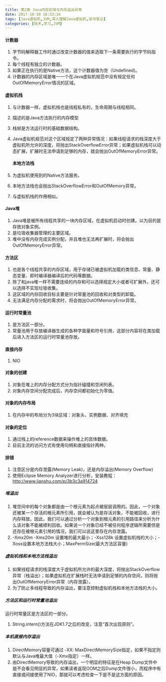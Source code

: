 ```yaml
---
title: 第2章 Java内存区域与内存溢出异常
date: 2017-10-30 16:33:34
tags: [Java虚拟机,JVM,深入理解Java虚拟机,读书笔记]
categories: [技术,学习,JVM]
---
```


#### 计数器

1. 字节码解释器工作时通过改变计数器的值来选取下一条需要执行的字节码指令。
2. 每个线程有独立的计数器。
3. 如果正在执行的是Native方法，这个计数器值为空（Undefined)。
4. 计数器的内存区域是唯一一个在Java虚拟机规范中没有规定任何OutOfMemoryError情况的区域。

#### 虚拟机栈

1. 与计数器一样，虚拟机栈也是线程私有的，生命周期与线程相同。

2. 描述的是Java方法执行的内存模型

3. 栈帧是方法运行时的基础数据结构。

4. Java虚拟机规范对这个区域规定了两种异常情况：如果线程请求的栈深度大于虚拟机所允许的深度，将抛出StackOverflowError异常；如果虚拟机栈可以动态扩展，扩展时无法申请到足够的内存，就会抛出OutOfMemoryError异常。

   #### 本地方法栈

5. 为虚拟机使用到的Native方法服务。

6. 本地方法栈也会抛出StackOverflowError和OutOfMemory异常。

7. 与虚拟机栈的作用相似。

#### Java堆

1. Java堆是被所有线程共享的一块内存区域，在虚拟机启动时创建。以为目的是存放对象实例。
2. 是垃圾收集器管理的主要区域。
3. 堆中没有内存完成实例分配，并且堆也无法再扩展时，将会抛出OutOfMemoryError异常。

<!--more-->

#### 方法区

1. 也是各个线程共享的内存区域，用于存储已被虚拟机加载的类信息、常量、静态变量、即时编译器编译后的代码等数据。
2. 除了和java堆一样不需要连续的内存和可以选择规定大小或者可扩展外，还可以选择不实现垃圾收集。
3. 这区域的内存回收目标主要是针对常量池的回收和对类型的卸载。
4. 无法满足内存分配的需求时，将会抛出OutOfMemoryError异常。

#### 运行时常量池

1. 是方法区一部分。
2. 常量池用于存放编译器生成的各种字面量和符号引用，这部分内容将在类加载后进入方法区的运行时常量池存放。

#### 直接内存

1. NIO

#### 对象的创建

1. 对象在堆上的内存分配方式分为指针碰撞和空闲列表。
2. 对象内存空间分配完成后，内存空间都初始化为零值。

#### 对象的内存布局

1. 在内存中的布局分为3块区域：对象头、实例数据、对齐填充

#### 对象的定位

1. 通过栈上的reference数据来操作堆上的具体数据。
2. 目前主流的访问方式有使用句柄和直接指针两种。

#### 排错

1. 注意区分是内存泄露(Memory Leak)，还是内存溢出(Memory Overflow)
2. 使用Eclipse Memory Analyzer进行分析，安装教程：<http://www.jianshu.com/p/3b3c3a914724>

##### 堆溢出

1. 堆空间中的每个对象都是由一个根元素为起点被层层调用的。因此，一个对象还被某一个存活的根元素所引用，就会被认为是存活对象，不能被回收，进行内存释放。因此，我们可以通过分析一个对象到根元素的引用路径来分析为什么该对象不能被顺利回收。如果说一个对象已经不被任何程序逻辑所需要但是还存在被根元素引用的情况，我们可以说这里存在内存泄露。
2. -Xmx20m -Xms20m 设置堆的最大最小；-Xss128k 设置虚拟机栈的大小；-Xoss设置本地方法栈大小；MaxPermSize(最大方法区容量)

##### 虚拟机栈和本地方法栈溢出

1. 如果线程请求的栈深度大于虚拟机所允许的最大深度，将抛出StackOverflow异常（栈溢出）；如果虚拟机在扩展栈时无法申请到足够的内存空间，则将抛出OutOfMemoryError异常（内存泄露）。
2. 为了防止多线程导致的内存溢出，要注意控制虚拟机栈和本地方法栈的大小。

##### 方法区和运行时常量池溢出

运行时常量区是方法区的一部分。

1. String.intern()方法在JDK1.7之后的改变，注意“首次出现原则”。

##### 本机直接内存溢出

1. DirectMemory容量可通过 -XX: MaxDirectMemorySize指定，如果不指定则默认与Java堆最大值（-Xmx指定）一样。
2. 由DirectMemory导致的内存溢出，一个明显的特征是在Heap Dump文件中是不会看见明显的异常，如果读者返现OOM之后Dump文件很小，而程序中有直接或间接使用了NIO，那就可以考虑检查一下是不是这方面的原因。